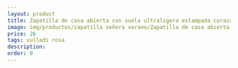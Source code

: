 ```yaml
---
layout: product
title: Zapatilla de casa abierta con suela ultraligera estampada corazón 
image: img/productos/zapatilla señora verano/Zapatilla de casa abierta con suela ultraligera estampada corazón =26=vulladi rosa.webp
price: 26
tags: vulladi rosa
description: 
order: 0
---
```

